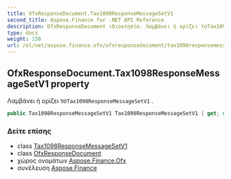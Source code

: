 ```yaml
---
title: OfxResponseDocument.Tax1098ResponseMessageSetV1
second_title: Aspose.Finance for .NET API Reference
description: OfxResponseDocument ιδιοκτησία. Λαμβάνει ή ορίζει τοTax1098ResponseMessageSetV1 .
type: docs
weight: 150
url: /el/net/aspose.finance.ofx/ofxresponsedocument/tax1098responsemessagesetv1/
---
```

## OfxResponseDocument.Tax1098ResponseMessageSetV1 property

Λαμβάνει ή ορίζει το`Tax1098ResponseMessageSetV1` .

```csharp
public Tax1098ResponseMessageSetV1 Tax1098ResponseMessageSetV1 { get; set; }
```

### Δείτε επίσης

* class [Tax1098ResponseMessageSetV1](../../tax1098responsemessagesetv1/)
* class [OfxResponseDocument](../)
* χώρος ονομάτων [Aspose.Finance.Ofx](../../ofxresponsedocument/)
* συνέλευση [Aspose.Finance](../../../)


